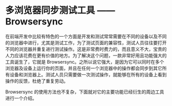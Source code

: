 # 多浏览器同步测试工具 —— Browsersync
在前端开发中比较有特色的一个方面是开发和测试常常需要在不同的设备以及不同的浏览器中进行，尤其是测试工作，为了测试页面的兼容性，测试人员往往要打开不同的浏览器并重复进行测试操作。这是非常费时费力的，而且意义不大，宝贵的人力应该花费在更有价值的地方。为了解决这个问题，一款非常好用且功能强大的工具诞生了，它就是 Browsersync。之所以说它强大，是因为它可以同时在多个浏览器及设备上运行你的页面，并且在任何一个浏览器中的操作都会同步到其它所有设备和浏览器上。测试人员只需要做一次测试操作，就能够在所有的设备上看到操作的反馈，杜绝了重复劳动。

Browsersync 的使用方法也不复杂，下面就对它的主要功能已经衍生的周边工具进行一个介绍。
